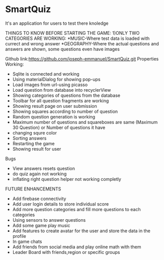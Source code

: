 # SmartQuiz


It's an application for users to test there knoledge 

THINGS TO KNOW BEFORE STARTING THE GAME:
  1)ONLY TWO CATEGORIES ARE WORKING:
      *MUSIC-Where test data is loaded with currect and wrong answer
      *GEOGRAPHY-Where the actual questions and answers are shown, some questions even have images

Github link:https://github.com/joseph-emmanuel/SmartQuiz.git
Properties Working:
* Sqlite is connected and working
* Using materialDialog for showing pop-ups
* Load images from url-using picasso
* Load question from database into recyclerView
* Showing categories of questions from the database
* Toolbar for all question fragments are working
* Showing result page on user submission
* Showing squares according to number of question
* Random question generation is working
* Maximum number of questions and squareboxes are same (Maximum 30 Question) or Number of questions it have
* changing squre color
* Sorting answers
* Restarting the game
* Showing result for user


Bugs
* View answers resets question
* do quiz again not working
* inflating right question helper not working completly


FUTURE ENHANCEMENTS

* Add firebase connectivity
* Add user login details to store individual score
* Add more question categories and fill more questions to each categories
* Using sensors to answer questions
* Add some game play music
* Add features to create avatar for the user and store the data in the profile
* In game chats
* Add friends from social media and play online math with them
* Leader Board with friends,region or specific groups
